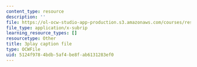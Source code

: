 ```yaml
---
content_type: resource
description: ''
file: https://ol-ocw-studio-app-production.s3.amazonaws.com/courses/res-9-003-brains-minds-and-machines-summer-course-summer-2015/5124f9784bdb5af4be8fab6131283ef0_rUqqquitfMQ.vtt
file_type: application/x-subrip
learning_resource_types: []
resourcetype: Other
title: 3play caption file
type: OCWFile
uid: 5124f978-4bdb-5af4-be8f-ab6131283ef0
---
```

